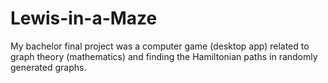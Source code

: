 # Lewis-in-a-Maze
My bachelor final project was a computer game (desktop app) related to graph theory (mathematics) and finding the Hamiltonian paths in randomly generated graphs.
